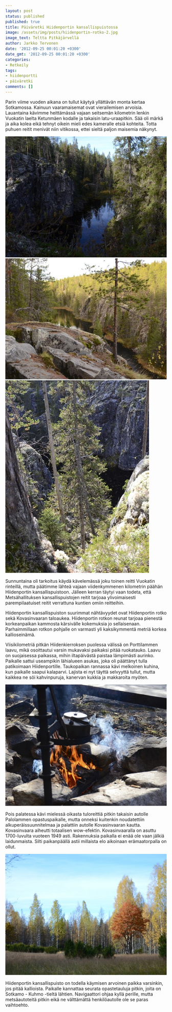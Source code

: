 ```yaml
---
layout: post
status: published
published: true
title: Päiväretki Hiidenportin kansallispuistossa
image: /assets/img/posts/hiidenportin-rotko-2.jpg
image_text: Teltta Pitkäjärvellä
author: Jarkko Tervonen
date: '2012-09-25 00:01:20 +0300'
date_gmt: '2012-09-25 00:01:20 +0300'
categories:
- Retkeily
tags:
- hiidenportti
- päiväretki
comments: []
---
```

Parin viime vuoden aikana on tullut käytyä yllättävän monta kertaa Sotkamossa. Kainuun vaaramaisemat ovat vierailemisen arvoisia. Lauantaina kävimme heittämässä vajaan seitsemän kilometrin lenkin Vuokatin laelta Ketunmäen kodalle ja takaisin latu-uraapitkin. Sää oli märkä ja aika kolea eikä tehnyt oikein mieli edes kameralle etsiä kohteita. Totta puhuen reitit menivät niin vitikossa, ettei sieltä paljon maisemia näkynyt.

<img src="/assets/img/posts/hiidenportin-rotko-1.jpg" alt="Hiidenportin rotko" />

<img src="/assets/img/posts/hiidenportin-rotko-2.jpg" alt="Hiidenportin rotko" />

<img src="/assets/img/posts/hiidenportin-rotko-3.jpg" alt="Hiidenportin rotko" />

Sunnuntaina oli tarkoitus käydä kävelemässä joku toinen reitti Vuokatin rinteillä, mutta päätimme lähteä vajaan viidenkymmenen kilometrin päähän Hiidenportin kansallispuistoon. Jälleen kerran täytyi vaan todeta, että Metsähallituksen kansallispuistojen reitit tarjoaa ylivoimaisesti parempilaatuiset reitit verrattuna kuntien omiin reitteihin.

Hiidenportin kansallispuiston suurimmat nähtävyydet ovat Hiidenportin rotko sekä Kovasinvaaran taloaukea. Hiidenportin rotkon reunat tarjoaa pienestä korkeanpaikan kammosta kärsivälle kokemuksia jo sellaisenaan. Parhaimmillaan rotkon pohjalle on varmasti yli kaksikymmentä metriä korkea kallioseinämä.

Viisikilometriä pitkän Hiidenkierroksen puolessa välissä on Porttilammen laavu, mikä osoittautui varsin mukavaksi paikaksi pitää ruokatauko. Laavu on suojaisessa paikassa, mihin iltapäivästä paistaa lämpimästi aurinko. Paikalle sattui useampikin lähialueen asukas, joka oli päättänyt tulla patikoimaan Hiidenportille. Taukopaikan rannassa kävi melkoinen kuhina, kun paikalle saapui kalaparvi. Lajista ei nyt täyttä selvyyttä tullut, mutta kaikkea ne söi kahvinpuruja, kanervan kukkia ja makkaroita myöten.

<img src="/assets/img/posts/pannukahvit.jpg" alt="Nokipannukahvit Porttilammen laavulla" />

Pois palatessa kävi mielessä oikasta tuloreittiä pitkin takaisin autolle Palolammen opastuspaikalle, mutta onneksi kuitenkin noudatettiin alkuperäissuunnitelmaa ja palattiin autolle Kovasinvaaran kautta. Kovasinvaara aiheutti totaalisen wow-efektin. Kovasinvaaralla on asuttu 1700-luvulta vuoteen 1949 asti. Rakennuksia paikalla ei enää ole vaan jälkiä laidunmaista. Silti paikanpäällä astii millaista elo aikoinaan erämaatorpalla on ollut.

<img src="/assets/img/posts/kovasinvaaran-perinnemaisema.jpg" alt="Kovasinvaaran perinnemaisemaa" />

Hiidenportin kansallispuisto on todella käymisen arvoinen paikka varsinkin, jos pitää kallioista. Paikalle kannattaa seurata opastetauluja pitkin, joita on Sotkamo - Kuhmo -tieltä lähtien. Navigaattori ohjaa kyllä perille, mutta metsäautoteitä pitkin eikä ne välttämättä henkilöautolle ole se paras vaihtoehto.
